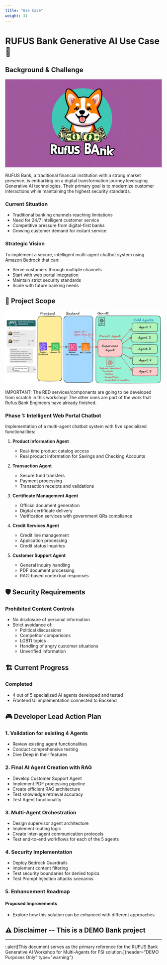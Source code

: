 ```yaml
---
title: "Use Case"
weight: 31
---
```


# RUFUS Bank Generative AI Use Case 🏦

## Background & Challenge

![Rufus Bank Logo](/static/03-images/rufus-bank-logo.png)

RUFUS Bank, a traditional financial institution with a strong market presence, is embarking on a digital transformation journey leveraging Generative AI technologies. Their primary goal is to modernize customer interactions while maintaining the highest security standards.

### Current Situation

- Traditional banking channels reaching limitations
- Need for 24/7 intelligent customer service
- Competitive pressure from digital-first banks
- Growing customer demand for instant service

### Strategic Vision

To implement a secure, intelligent multi-agent chatbot system using Amazon Bedrock that can:

- Serve customers through multiple channels
- Start with web portal integration
- Maintain strict security standards
- Scale with future banking needs

## 🎯 Project Scope

![Rufus Bank Chatbot Proposed Architecture](/static/03-images/original-architecture-pending-items.png)

IMPORTANT: The RED services/components are going to be developed from scratch in this workshop! The other ones are part of the work that Rufus Bank Engineers have already finished.

### Phase 1: Intelligent Web Portal Chatbot

Implementation of a multi-agent chatbot system with five specialized functionalities:

1. **Product Information Agent**

   - Real-time product catalog access
   - Real product information for Savings and Checking Accounts

2. **Transaction Agent**

   - Secure fund transfers
   - Payment processing
   - Transaction receipts and validations

3. **Certificate Management Agent**

   - Official document generation
   - Digital certificate delivery
   - Verification services with government QRs compliance

4. **Credit Services Agent**

   - Credit line management
   - Application processing
   - Credit status inquiries

5. **Customer Support Agent**
   - General inquiry handling
   - PDF document processing
   - RAG-based contextual responses

## 🛡️ Security Requirements

### Prohibited Content Controls

- No disclosure of personal information
- Strict avoidance of:
  - Political discussions
  - Competitor comparisons
  - LGBTI topics
  - Handling of angry customer situations
  - Unverified information

## 🏗️ Current Progress

### Completed

- 4 out of 5 specialized AI agents developed and tested
- Frontend UI implementation connected to Backend

## 🎮 Developer Lead Action Plan

### 1. Validation for existing 4 Agents

- Review existing agent functionalities
- Conduct comprehensive testing
- Dive Deep in their features

### 2. Final AI Agent Creation with RAG

- Develop Customer Support Agent
- Implement PDF processing pipeline
- Create efficient RAG architecture
- Test knowledge retrieval accuracy
- Test Agent functionality

### 3. Multi-Agent Orchestration

- Design supervisor agent architecture
- Implement routing logic
- Create inter-agent communication protocols
- Test end-to-end workflows for each of the 5 agents

### 4. Security Implementation

- Deploy Bedrock Guardrails
- Implement content filtering
- Test security boundaries for denied topics
- Test Prompt Injection attacks scenarios

### 5. Enhancement Roadmap

#### Proposed Improvements

- Explore how this solution can be enhanced with different approaches

## ⚠️ Disclaimer -- This is a DEMO Bank project

---

::alert[This document serves as the primary reference for the RUFUS Bank Generative AI Workshop for Multi-Agents for FSI solution.]{header="DEMO Purposes Only" type="warning"}
